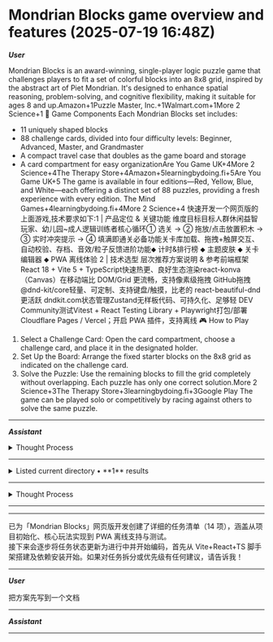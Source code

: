 <!-- Generated by SpecStory -->

# Mondrian Blocks game overview and features (2025-07-19 16:48Z)

_**User**_

Mondrian Blocks is an award-winning, single-player logic puzzle game that challenges players to fit a set of colorful blocks into an 8x8 grid, inspired by the abstract art of Piet Mondrian. It's designed to enhance spatial reasoning, problem-solving, and cognitive flexibility, making it suitable for ages 8 and up.Amazon+1Puzzle Master, Inc.+1Walmart.com+1More 2 Science+1
🧩 Game Components
Each Mondrian Blocks set includes:
* 11 uniquely shaped blocks
* 88 challenge cards, divided into four difficulty levels: Beginner, Advanced, Master, and Grandmaster
* A compact travel case that doubles as the game board and storage
* A card compartment for easy organizationAre You Game UK+4More 2 Science+4The Therapy Store+4Amazon+5learningbydoing.fi+5Are You Game UK+5
The game is available in four editions—Red, Yellow, Blue, and White—each offering a distinct set of 88 puzzles, providing a fresh experience with every edition. The Mind Games+4learningbydoing.fi+4More 2 Science+4 快速开发一个网页版的上面游戏,技术要求如下:1 | 产品定位 & 关键功能
维度目标目标人群休闲益智玩家、幼儿园~成人逻辑训练者核心循环① 选关 → ② 拖放/点击放置积木 → ③ 实时冲突提示 → ④ 填满即通关必备功能关卡库加载、拖拽+触屏交互、自动校验、存档、音效/粒子反馈进阶功能⬥ 计时&排行榜 ⬥ 主题皮肤 ⬥ 关卡编辑器 ⬥ PWA 离线体验
2 | 技术选型
层次推荐方案说明 & 参考前端框架React 18 + Vite 5 + TypeScript快速热更、良好生态渲染react-konva（Canvas）在移动端比 DOM/Grid 更流畅，支持像素级拖拽 GitHub拖拽@dnd-kit/core轻量、可定制、支持键盘/触摸，比老的 react-beautiful-dnd 更活跃 dndkit.com状态管理Zustand无样板代码、可持久化、足够轻 DEV Community测试Vitest + React Testing Library + Playwright打包/部署Cloudflare Pages / Vercel；开启 PWA 插件，支持离线
🎮 How to Play
1. Select a Challenge Card: Open the card compartment, choose a challenge card, and place it in the designated holder.
2. Set Up the Board: Arrange the fixed starter blocks on the 8x8 grid as indicated on the challenge card.
3. Solve the Puzzle: Use the remaining blocks to fill the grid completely without overlapping. Each puzzle has only one correct solution.More 2 Science+3The Therapy Store+3learningbydoing.fi+3Google Play
The game can be played solo or competitively by racing against others to solve the same puzzle.

---

_**Assistant**_

<think><details><summary>Thought Process</summary>**Translating project requirements**

The user seems to be asking for a quick development of a web version of a game, specifically the Mondrian Blocks puzzle game. They’ve outlined a set of technical requirements like using React, Vite, TypeScript, and other libraries for features like drag-and-drop interactions, state management, and visual effects. It sounds like I need to start by creating a code skeleton that follows these technical choices and implements core functionalities, such as level loading and saving progress.</details></think>

---

<details>
            <summary>Listed current directory • **1** results</summary>
        
| Name |
|-------|
| 📁 `.specstory` |

</details>

---

<think><details><summary>Thought Process</summary>**Planning shape implementation**

I’m setting up a plan before diving into coding. First, I need some clarifications, like confirming the board size of 8x8 and the 11 unique shapes. I should define those shapes' coordinates, maybe approximating them as puzzle pieces like in Rushhour. Researching the Mondrian Blocks, which feature similar polyomino shapes, could help. It might be easier to implement a generic shape representation and load definitions from a level card for simplicity. Let’s get started with the tasks!</details></think>

---



---

已为「Mondrian Blocks」网页版开发创建了详细的任务清单（14 项），涵盖从项目初始化、核心玩法实现到 PWA 离线支持与测试。  
接下来会逐步将任务状态更新为进行中并开始编码，首先从 Vite+React+TS 脚手架搭建及依赖安装开始。如果对任务拆分或优先级有任何建议，请告诉我！

---

_**User**_

把方案先写到一个文档

---

_**Assistant**_



---

